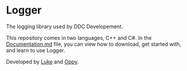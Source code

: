 # Logger
The logging library used by DDC Developement.

This repository comes in two languages, C++ and C#. In the [Documentation.md](Documentation.md) file, you can view how to download, get started with, and learn to use Logger.

Developed by [Luke](https://github.com/hangarau) and [Oppy](https://github.com/chemeriov).